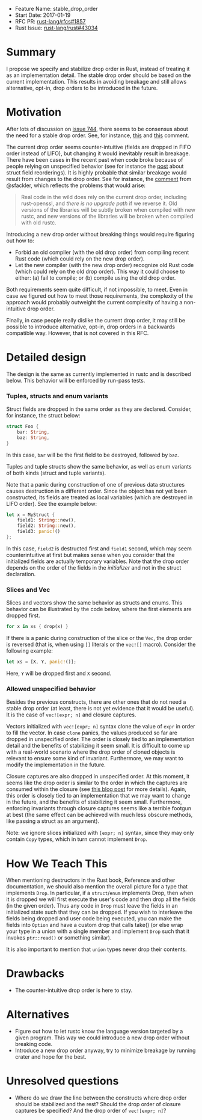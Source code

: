 - Feature Name: stable_drop_order
- Start Date: 2017-01-19
- RFC PR: [rust-lang/rfcs#1857](https://github.com/rust-lang/rfcs/pull/1857)
- Rust Issue: [rust-lang/rust#43034](https://github.com/rust-lang/rust/issues/43034)

# Summary
[summary]: #summary

I propose we specify and stabilize drop order in Rust, instead of treating
it as an implementation detail. The stable drop order should be based on the
current implementation. This results in avoiding breakage and still allows
alternative, opt-in, drop orders to be introduced in the future.

# Motivation
[motivation]: #motivation

After lots of discussion on [issue 744](https://github.com/rust-lang/rfcs/issues/744),
there seems to be consensus about the need for a stable drop order. See, for instance,
[this](https://github.com/rust-lang/rfcs/issues/744#issuecomment-231215181) and
[this](https://github.com/rust-lang/rfcs/issues/744#issuecomment-231237499) comment.

The current drop order seems counter-intuitive (fields are dropped in FIFO order
instead of LIFO), but changing it would inevitably result in breakage. There have
been cases in the recent past when code broke because of people relying on unspecified
behavior (see for instance the
[post](https://internals.rust-lang.org/t/rolling-out-or-unrolling-struct-field-reorderings/4485)
about struct field reorderings). It is highly probable that similar breakage
would result from changes to the drop order. See for instance, the
[comment](https://github.com/rust-lang/rfcs/issues/744#issuecomment-225918642)
from @sfackler, which reflects the problems that would arise:

> Real code in the wild does rely on the current drop order, including rust-openssl,
and *there is no upgrade path* if we reverse it. Old versions of the libraries will
be subtly broken when compiled with new rustc, and new versions of the libraries
will be broken when compiled with old rustc. 

Introducing a new drop order without breaking things would require figuring out how to:

* Forbid an old compiler (with the old drop order) from compiling recent Rust
code (which could rely on the new drop order).
* Let the new compiler (with the new drop order) recognize old Rust code
(which could rely on the old drop order). This way it could choose to either:
(a) fail to compile; or (b) compile using the old drop order.

Both requirements seem quite difficult, if not impossible, to meet. Even in case
we figured out how to meet those requirements, the complexity of the approach would
probably outweight the current complexity of having a non-intuitive drop order.

Finally, in case people really dislike the current drop order, it may still
be possible to introduce alternative, opt-in, drop orders in a backwards
compatible way. However, that is not covered in this RFC.

# Detailed design
[design]: #detailed-design

The design is the same as currently implemented in rustc and is described
below. This behavior will be enforced by run-pass tests.

### Tuples, structs and enum variants

Struct fields are dropped in the same order as they are declared. Consider,
for instance, the struct below:

```rust
struct Foo {
    bar: String,
    baz: String,
}
```

In this case, `bar` will be the first field to be destroyed, followed by `baz`.

Tuples and tuple structs show the same behavior, as well as enum variants of both kinds
(struct and tuple variants).

Note that a panic during construction of one of previous data structures causes
destruction in a different order. Since the object has not yet been constructed,
its fields are treated as local variables (which are destroyed in LIFO order).
See the example below:

```rust
let x = MyStruct {
    field1: String::new(),
    field2: String::new(),
    field3: panic!()
};
```

In this case, `field2` is destructed first and `field1` second, which may
seem counterintuitive at first but makes sense when you consider that the
initialized fields are actually temporary variables. Note that the drop order
depends on the order of the fields in the *initializer* and not in the struct
declaration.

### Slices and Vec

Slices and vectors show the same behavior as structs and enums. This behavior
can be illustrated by the code below, where the first elements are dropped
first.

```rust
for x in xs { drop(x) }
``` 

If there is a panic during construction of the slice or the `Vec`, the
drop order is reversed (that is, when using `[]` literals or the `vec![]` macro).
Consider the following example:

```rust
let xs = [X, Y, panic!()];
```

Here, `Y` will be dropped first and `X` second.

### Allowed unspecified behavior

Besides the previous constructs, there are other ones that do not need
a stable drop order (at least, there is not yet evidence that it would be
useful). It is the case of `vec![expr; n]` and closure captures.

Vectors initialized with `vec![expr; n]` syntax clone the value of `expr`
in order to fill the vector. In case `clone` panics, the values produced so far
are dropped in unspecified order. The order is closely tied to an implementation
detail and the benefits of stabilizing it seem small. It is difficult to come
up with a real-world scenario where the drop order of cloned objects is relevant
to ensure some kind of invariant. Furthermore, we may want to modify the implementation
in the future.

Closure captures are also dropped in unspecified order. At this moment, it seems
like the drop order is similar to the order in which the captures are consumed within
the closure (see [this blog post](https://aochagavia.github.io/blog/exploring-rusts-unspecified-drop-order/)
for more details). Again, this order is closely tied to an implementation that
we may want to change in the future, and the benefits of stabilizing it seem small.
Furthermore, enforcing invariants through closure captures seems like a terrible footgun
at best (the same effect can be achieved with much less obscure methods, like passing
a struct as an argument).

Note: we ignore slices initialized with `[expr; n]` syntax, since they may only
contain `Copy` types, which in turn cannot implement `Drop`.

# How We Teach This
[how-we-teach-this]: #how-we-teach-this

When mentioning destructors in the Rust book, Reference and other documentation,
we should also mention the overall picture for a type that implements `Drop`.
In particular, if a `struct`/`enum` implements Drop, then when it is dropped we will
first execute the user's code and then drop all the fields (in the given order). Thus
any code in `Drop` must leave the fields in an initialized state such that they can
be dropped. If you wish to interleave the fields being dropped and user code being
executed, you can make the fields into `Option` and have a custom drop that calls take()
(or else wrap your type in a union with a single member and implement `Drop` such that
it invokes `ptr::read()` or something similar).

It is also important to mention that `union` types never drop their contents.

# Drawbacks
[drawbacks]: #drawbacks

* The counter-intuitive drop order is here to stay.

# Alternatives
[alternatives]: #alternatives

* Figure out how to let rustc know the language version targeted by a given program.
This way we could introduce a new drop order without breaking code.
* Introduce a new drop order anyway, try to minimize breakage by running crater
and hope for the best.

# Unresolved questions
[unresolved]: #unresolved-questions

* Where do we draw the line between the constructs where drop order should be stabilized
and the rest? Should the drop order of closure captures be specified? And the drop order
of `vec![expr; n]`?
